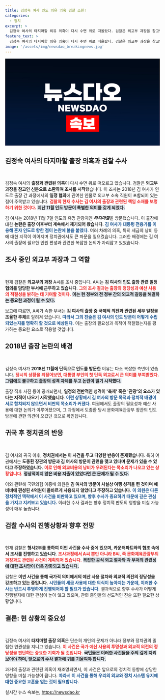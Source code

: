 ```yaml
---
title: 김정숙 여사 인도 외유 의혹 검찰 소환!
categories:
  - 정치
excerpt: >
  김정숙 여사의 타지마할 외유 의혹이 다시 수면 위로 떠올랐다. 검찰은 외교부 과장을 참고인으로 소환해, 해당 출장의 일정 협의 과정에 대한 조사를 시작했다. 과연 외유 논란의 진실은 무엇일지 궁금증이 커지고 있다.
feature_text: >
  김정숙 여사의 타지마할 외유 의혹이 다시 수면 위로 떠올랐다. 검찰은 외교부 과장을 참고인으로 소환해, 해당 출장의 일정 협의 과정에 대한 조사를 시작했다. 과연 외유 논란의 진실은 무엇일지 궁금증이 커지고 있다.
image: '/assets/img/newsdao_breakingnews.jpg'
---
```


<p><img src="/assets/img/newsdao_breakingnews.jpg" alt="ontimetimes 속보" /></p>

<h2 data-ke-size="size26">김정숙 여사의 타지마할 출장 의혹과 검찰 수사</h2>

<p data-ke-size="size16">&nbsp;</p>

<p>김정숙 여사의 <strong>출장과 관련된 의혹</strong>이 다시 수면 위로 떠오르고 있습니다. 검찰은 <strong>외교부 과장을 참고인 신분으로 소환하여 조사를 시작</strong>했습니다. 이 조사는 2018년 김 여사가 인도로 출장 간 과정에서의 <strong>일정 협의</strong>에 관여한 인물로 외교부 소속 직원이 포함되어 있는 점이 주목받고 있습니다. <b><span style="color: #ee2323;">검찰의 현재 수사는 김 여사의 출장과 관련된 책임 소재를 보명하기 위한 것이다.</span></b> <b><span style="background-color: #21538527;">지난 11월 인도 방문이 특별한 의미를 갖게 되었다.</span></b></p>

<p>김 여사는 2018년 11월 7일 인도의 유명 관광지인 <strong><em>타지마할</em></strong>을 방문했습니다. 이 출장에 대한 <strong>논란은 출장 이후부터 계속해서 제기되어 왔습니다</strong>. <b><span style="color: #1a5490;">김 여사가 대통령 전용기를 이용해 혼자 인도로 향한 점이 논란에 불을 붙였다.</span></b> 여러 차례의 의혹, 특히 세금의 낭비 등에 대한 지적이 이어지며 정치권에서도 큰 파문을 일으켰습니다. 그러한 배경에는 김 여사의 출장에 필요한 인원 편성과 관련한 복잡한 논의가 자리잡고 있었습니다.</p>

<h2 data-ke-size="size26">조사 중인 외교부 과장과 그 역할</h2>

<p data-ke-size="size16">&nbsp;</p>

<p>현재 검찰은 <strong>외교부의 과장</strong> A씨를 조사 중입니다. A씨는 <strong>김 여사의 인도 출장 관련 일정 협의를 담당한 부서에 근무하고 있습니다</strong>. <b><span style="color: #ee2323;">그의 조사 결과는 출장의 정당성과 예산 사용의 적절성을 밝히는 데 기여할 것이다.</span></b> <b><span style="background-color: #21538527;">이는 현 정부와 전 정부 간의 외교적 갈등을 해결하는 중요한 과정이 될 수 있다.</span></b></p>

<p>보고에 따르면, A씨가 속한 부서는 <strong>김 여사의 출장 중 국제적 의전과 관련된 세부 일정을 조율한 주체</strong>로 알려져 있습니다. <b><span style="color: #1a5490;">따라서 그의 진술은 김 여사의 인도 방문이 어떻게 수립되었는지를 명확히 할 것으로 예상된다.</span></b> 이는 출장의 필요성과 목적이 적절했는지를 평가하는 중요한 요소로 작용할 것입니다.</p>

<h2 data-ke-size="size26">2018년 출장 논란의 배경</h2>

<p data-ke-size="size16">&nbsp;</p>

<p>김정숙 여사가 <strong>2018년 11월에 단독으로 인도를 방문한</strong> 이유는 다소 복잡한 측면이 있습니다. <b><span style="color: #ee2323;">당시의 상황을 되짚어보면, 대통령 부인의 첫 단독 외교로서 큰 의미를 부여받았다.</span></b> <b><span style="background-color: #21538527;">그럼에도 불구하고 출장의 성격 자체를 두고 논란이 일기 시작했다.</span></b></p>

<p>출장 직후 사진 등이 공개되면서, <strong>일정의 전반적인 성격이 '축제' 혹은 '관광'의 요소가 있다는 지적이 나오기 시작했습니다</strong>. <b><span style="color: #1a5490;">이런 상황에서 김 여사의 방문 목적과 정치적 배경이 서로 합치되지 않으면서 비판의 목소리가 커졌다.</span></b> 여권에서도 출장의 필요성과 예산 사용에 대한 논의가 이루어졌으며, 그 과정에서 도종환 당시 문화체육관광부 장관의 인도 방문에 관한 의견이 오갔던 것으로 확인됩니다.</p>

<h2 data-ke-size="size26">귀국 후 정치권의 반응</h2>

<p data-ke-size="size16">&nbsp;</p>

<p>김 여사의 귀국 이후, <strong>정치권에서는 이 사건을 두고 다양한 반응이 존재했습니다</strong>. 특히 여권에서는 <strong>도종환 장관의 방문과 김 여사의 방문이 관련을 맺고 있다며 문제가 있을 수 있다고 주장하였습니다</strong>. <b><span style="color: #ee2323;">이로 인해 외교비용의 낭비가 우려된다는 목소리가 나오고 있는 상황입니다.</span></b> <b><span style="background-color: #21538527;">정상적이지 않은 비용 지출이 있었다면 큰 문제가 될 수 있다.</span></b></p>

<p>이와 관련해 국민의힘 이종배 의원은 <strong>김 여사의 방문이 사실상 여행 성격을 띈 것이며 예비비에 편성된 4억원이 올바르게 사용되지 않았다고 주장하고 있습니다</strong>. <b><span style="color: #1a5490;">이 의원은 다른 정치적인 맥락에서 이 사건을 비판하고 있으며, 향후 수사가 중요하기 때문에 깊은 관심을 가지고 지켜보고 있습니다.</span></b> 이러한 수사 결과는 향후 정치적 판도의 영향을 미칠 가능성이 매우 높습니다.</p>

<h2 data-ke-size="size26">검찰 수사의 진행상황과 향후 전망</h2>

<p data-ke-size="size16">&nbsp;</p>

<p>현재 검찰은 <strong>형사2부를 통하여 이번 사건을 수사 중에 있으며, 카운터파트와의 협조 속에서 조사를 진행하고 있습니다</strong>. <b><span style="color: #ee2323;">조사과정에서 A씨 뿐만 아니라 B씨, 즉 문화체육관광부의 과장과도 관련된 사건이 계획되어 있습니다.</span></b> <b><span style="background-color: #21538527;">복잡한 공식 외교 절차와 각 부처의 관련성에 대한 조사망이 더욱 강화되고 있습니다.</span></b></p>

<p>검찰은 <strong>이번 사건을 통해 국가적 의미에서의 예산 사용 절차와 외교적 의전의 정당성을 강조하고 있는 중입니다</strong>. <b><span style="color: #1a5490;">시민들의 세금 사용에 대한 의식이 높아지는 가운데, 이러한 수사는 반드시 투명하게 진행되어야 할 필요가 있습니다.</span></b> 결과적으로 향후 수사가 어떻게 진행될지에 대한 관심이 높아 않고 있으며, 관련 증인들의 선도적인 진술 또한 필요한 상황입니다.</p>

<h2 data-ke-size="size26">결론: 현 상황의 중요성</h2>

<p data-ke-size="size16">&nbsp;</p>

<p>김정숙 여사의 <strong>타지마할 출장 의혹</strong>은 단순히 개인의 문제가 아니라 정부와 정치권의 밀접한 연관성을 지니고 있습니다. <b><span style="color: #ee2323;">이 사건은 국가 예산 사용의 투명성과 외교적 의전의 정당성을 판단하는 중요한 기회가 될 것입니다.</span></b> <b><span style="background-color: #21538527;">국민들은 이러한 사건들을 주의 깊게 지켜보아야 하며, 앞으로의 수사 결과에 귀를 기울여야 합니다.</span></b></p>

<p>과거의 출장과 관련된 의혹이 재조명되면서, 이 사건은 앞으로의 정치적 동향에 상당한 영향을 미칠 가능성이 큽니다. <b><span style="color: #1a5490;">따라서 이 사건을 통해 우리의 외교와 정치 시스템 유지에 대한 중요한 교훈을 얻는 것이 필요합니다.</span></b></p>
실시간 뉴스 속보는, <a href="https://newsdao.kr" rel="dofollow">https://newsdao.kr</a>


